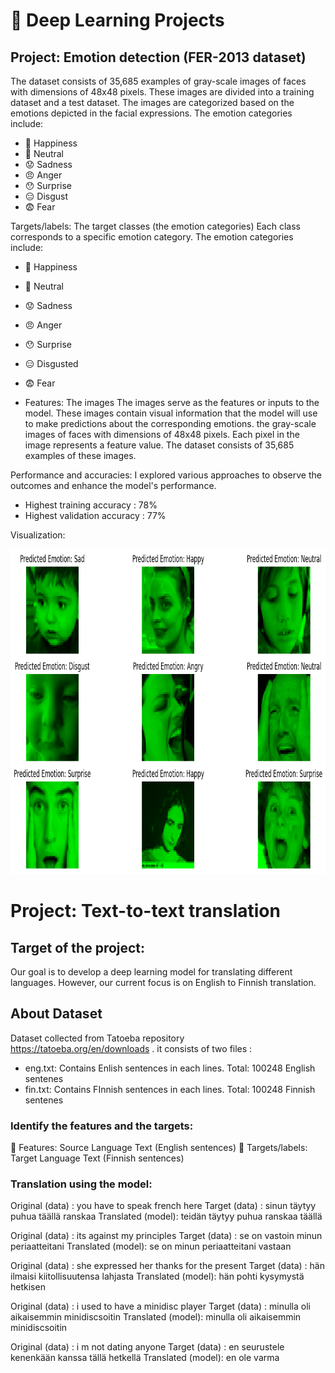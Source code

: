 # 🚀 Deep Learning Projects 
## Project: Emotion detection (FER-2013 dataset)

The dataset consists of 35,685 examples of gray-scale images of faces with dimensions of 48x48 pixels. These images are divided into a training dataset and a test dataset. The images are categorized based on the emotions depicted in the facial expressions. The emotion categories include:
- 🤗 Happiness
- 🧑 Neutral
- 😟 Sadness
- 😠 Anger
- 😯 Surprise
- 😑 Disgust
- 😨 Fear

Targets/labels: The target classes (the emotion categories)
Each class corresponds to a specific emotion category. The emotion categories include:
- 🤗 Happiness
- 🧑 Neutral
- 😟 Sadness
- 😠 Anger
- 😯 Surprise
- 😑 Disgusted
- 😨 Fear
  
- Features: The images
The images serve as the features or inputs to the model. These images contain visual information that the model will use to make predictions about the corresponding emotions.
the gray-scale images of faces with dimensions of 48x48 pixels. Each pixel in the image represents a feature value. The dataset consists of 35,685 examples of these images.

 Performance and accuracies:
 I explored various approaches to observe the outcomes and enhance the model's performance.
- Highest training accuracy : 78%
- Highest validation accuracy : 77%

Visualization:
<p float="left">
<img src="https://github.com/Abdullah-TU/Deep-Learning-Projects/blob/main/emotion_viz.png" width="1000" height="520">
</p>

# Project: Text-to-text translation
## Target of the project:
Our goal is to develop a deep learning model for translating different languages. However, our current focus is on English to Finnish translation.

## About Dataset
Dataset collected from Tatoeba repository https://tatoeba.org/en/downloads . it consists of two files :
- eng.txt: Contains Enlish sentences in each lines. Total: 100248 English sentenes
- fin.txt: Contains FInnish sentences in each lines. Total: 100248 Finnish sentenes

### Identify the features and the targets:
🍃 Features: Source Language Text (English sentences)
🎯 Targets/labels: Target Language Text (Finnish sentences)

### Translation using the model:
Original (data)   : you have to speak french here
Target (data)     : sinun täytyy puhua täällä ranskaa
Translated (model): teidän täytyy puhua ranskaa täällä

Original (data)   : its against my principles
Target (data)     : se on vastoin minun periaatteitani
Translated (model): se on minun periaatteitani vastaan

Original (data)   : she expressed her thanks for the present
Target (data)     : hän ilmaisi kiitollisuutensa lahjasta
Translated (model): hän pohti kysymystä hetkisen

Original (data)   : i used to have a minidisc player
Target (data)     : minulla oli aikaisemmin minidiscsoitin
Translated (model): minulla oli aikaisemmin minidiscsoitin

Original (data)   : i m not dating anyone
Target (data)     : en seurustele kenenkään kanssa tällä hetkellä
Translated (model): en ole varma
